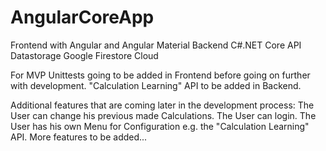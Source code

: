 # AngularCoreApp
Frontend with Angular and Angular Material
Backend C#.NET Core API
Datastorage Google Firestore Cloud

For MVP
Unittests going to be added in Frontend before going on further with development.
"Calculation Learning" API to be added in Backend.

Additional features that are coming later in the development process:
The User can change his previous made Calculations.
The User can login.
The User has his own Menu for Configuration e.g. the "Calculation Learning" API.
More features to be added...
